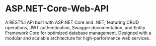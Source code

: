 # ASP.NET-Core-Web-API
A RESTful API built with ASP.NET Core and .NET, featuring CRUD operations, JWT authentication, Swagger documentation, and Entity Framework Core for optimized database management. Designed with a modular and scalable architecture for high-performance web services.
